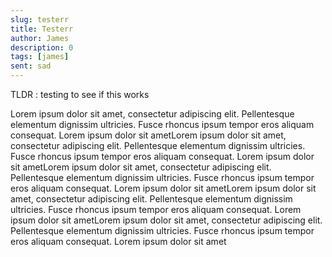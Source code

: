 ```yaml
---
slug: testerr
title: Testerr
author: James
description: 0
tags: [james]
sent: sad
---
```

TLDR : testing to see if this works

<!--truncate-->

Lorem ipsum dolor sit amet, consectetur adipiscing elit. Pellentesque elementum dignissim ultricies. Fusce rhoncus ipsum tempor eros aliquam consequat. Lorem ipsum dolor sit ametLorem ipsum dolor sit amet, consectetur adipiscing elit. Pellentesque elementum dignissim ultricies. Fusce rhoncus ipsum tempor eros aliquam consequat. Lorem ipsum dolor sit ametLorem ipsum dolor sit amet, consectetur adipiscing elit. Pellentesque elementum dignissim ultricies. Fusce rhoncus ipsum tempor eros aliquam consequat. Lorem ipsum dolor sit ametLorem ipsum dolor sit amet, consectetur adipiscing elit. Pellentesque elementum dignissim ultricies. Fusce rhoncus ipsum tempor eros aliquam consequat. Lorem ipsum dolor sit ametLorem ipsum dolor sit amet, consectetur adipiscing elit. Pellentesque elementum dignissim ultricies. Fusce rhoncus ipsum tempor eros aliquam consequat. Lorem ipsum dolor sit amet